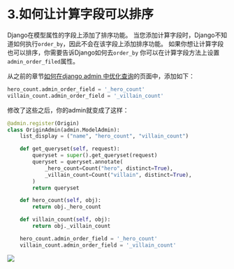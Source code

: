 # 3.如何让计算字段可以排序
Django在模型属性的字段上添加了排序功能。 当您添加计算字段时，Django不知道如何执行`order_by`，因此不会在该字段上添加排序功能。
如果你想让计算字段也可以排序，你需要告诉Django如何去`order_by` 你可以在计算字段方法上设置`admin_order_filed`属性。

从之前的章节[如何在django admin 中优化查询]()的页面中，添加如下：
```Python
hero_count.admin_order_field = '_hero_count'
villain_count.admin_order_field = '_villain_count'
```

修改了这些之后，你的admin就变成了这样：
```Python
@admin.register(Origin)
class OriginAdmin(admin.ModelAdmin):
    list_display = ("name", "hero_count", "villain_count")

    def get_queryset(self, request):
        queryset = super().get_queryset(request)
        queryset = queryset.annotate(
            _hero_count=Count("hero", distinct=True),
            _villain_count=Count("villain", distinct=True),
        )
        return queryset

    def hero_count(self, obj):
        return obj._hero_count

    def villain_count(self, obj):
        return obj._villain_count

    hero_count.admin_order_field = '_hero_count'
    villain_count.admin_order_field = '_villain_count'
```

![](https://books.agiliq.com/projects/django-admin-cookbook/en/latest/_images/sorting_calculated_field.png)